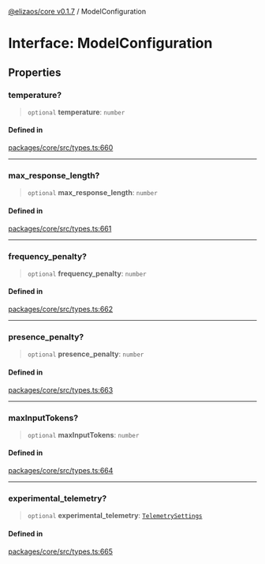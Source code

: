 [@elizaos/core v0.1.7](../index.md) / ModelConfiguration

# Interface: ModelConfiguration

## Properties

### temperature?

> `optional` **temperature**: `number`

#### Defined in

[packages/core/src/types.ts:660](https://github.com/elizaOS/eliza/blob/main/packages/core/src/types.ts#L660)

---

### max_response_length?

> `optional` **max_response_length**: `number`

#### Defined in

[packages/core/src/types.ts:661](https://github.com/elizaOS/eliza/blob/main/packages/core/src/types.ts#L661)

---

### frequency_penalty?

> `optional` **frequency_penalty**: `number`

#### Defined in

[packages/core/src/types.ts:662](https://github.com/elizaOS/eliza/blob/main/packages/core/src/types.ts#L662)

---

### presence_penalty?

> `optional` **presence_penalty**: `number`

#### Defined in

[packages/core/src/types.ts:663](https://github.com/elizaOS/eliza/blob/main/packages/core/src/types.ts#L663)

---

### maxInputTokens?

> `optional` **maxInputTokens**: `number`

#### Defined in

[packages/core/src/types.ts:664](https://github.com/elizaOS/eliza/blob/main/packages/core/src/types.ts#L664)

---

### experimental_telemetry?

> `optional` **experimental_telemetry**: [`TelemetrySettings`](../type-aliases/TelemetrySettings.md)

#### Defined in

[packages/core/src/types.ts:665](https://github.com/elizaOS/eliza/blob/main/packages/core/src/types.ts#L665)
